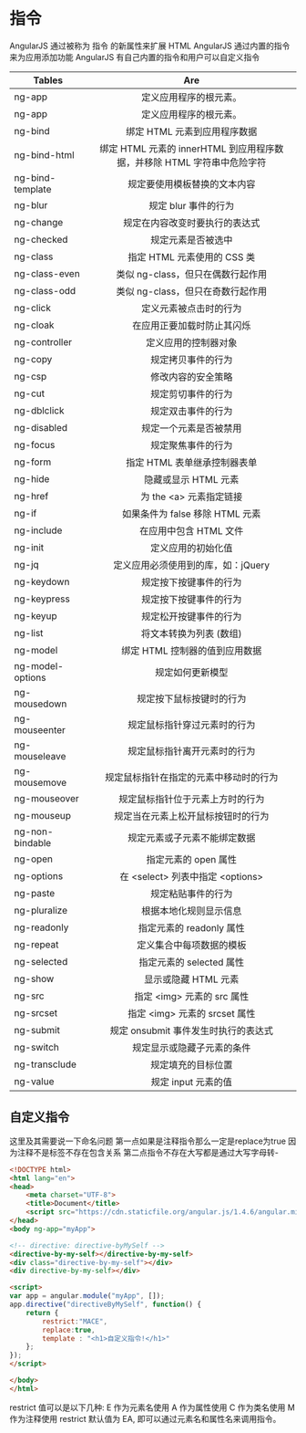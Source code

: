 # 指令
AngularJS 通过被称为 指令 的新属性来扩展 HTML
AngularJS 通过内置的指令来为应用添加功能
AngularJS 有自己内置的指令和用户可以自定义指令

| Tables   |      Are      | 
|----------|:-------------:|
| ng-app |  定义应用程序的根元素。 |
| ng-app   |  定义应用程序的根元素。 | 
| ng-bind  |    绑定 HTML 元素到应用程序数据   | 
| ng-bind-html | 绑定 HTML 元素的 innerHTML 到应用程序数据，并移除 HTML 字符串中危险字符 | 
| ng-bind-template |  规定要使用模板替换的文本内容 |  
| ng-blur |  规定 blur 事件的行为 |  
| ng-change |  规定在内容改变时要执行的表达式 |  
| ng-checked |  规定元素是否被选中 |  
| ng-class |  指定 HTML 元素使用的 CSS 类 |  
| ng-class-even |  类似 ng-class，但只在偶数行起作用 |  
| ng-class-odd |  类似 ng-class，但只在奇数行起作用 |  
| ng-click |  定义元素被点击时的行为 |  
| ng-cloak |  在应用正要加载时防止其闪烁 |  
| ng-controller |  定义应用的控制器对象 |  
| ng-copy |  规定拷贝事件的行为 |  
| ng-csp |  修改内容的安全策略 |  
| ng-cut |  规定剪切事件的行为 |  
| ng-dblclick |  规定双击事件的行为 |  
| ng-disabled |  规定一个元素是否被禁用 |  
| ng-focus |  规定聚焦事件的行为 |  
| ng-form |  指定 HTML 表单继承控制器表单 |  
| ng-hide |  隐藏或显示 HTML 元素 |  
| ng-href |  为 the &lt;a&gt; 元素指定链接 |  
| ng-if |  如果条件为 false 移除 HTML 元素 |  
| ng-include |  在应用中包含 HTML 文件 |  
| ng-init |  定义应用的初始化值 |  
| ng-jq |  定义应用必须使用到的库，如：jQuery |  
| ng-keydown |  规定按下按键事件的行为 |  
| ng-keypress |  规定按下按键事件的行为 |  
| ng-keyup |  规定松开按键事件的行为 |  
| ng-list |  将文本转换为列表 (数组) |  
| ng-model |  绑定 HTML 控制器的值到应用数据 |  
| ng-model-options |  规定如何更新模型 |  
| ng-mousedown |  规定按下鼠标按键时的行为 |  
| ng-mouseenter |  规定鼠标指针穿过元素时的行为 |  
| ng-mouseleave |  规定鼠标指针离开元素时的行为 |  
| ng-mousemove |  规定鼠标指针在指定的元素中移动时的行为 |  
| ng-mouseover |  规定鼠标指针位于元素上方时的行为 |  
| ng-mouseup |  规定当在元素上松开鼠标按钮时的行为 |  
| ng-non-bindable |  规定元素或子元素不能绑定数据 |  
| ng-open |  指定元素的 open 属性 |  
| ng-options |  在 &lt;select&gt; 列表中指定 &lt;options&gt; |  
| ng-paste |  规定粘贴事件的行为 |  
| ng-pluralize |  根据本地化规则显示信息 |  
| ng-readonly |  指定元素的 readonly 属性 |  
| ng-repeat |  定义集合中每项数据的模板 |  
| ng-selected |  指定元素的 selected 属性 |  
| ng-show |  显示或隐藏 HTML 元素 |  
| ng-src |  	指定 &lt;img&gt; 元素的 src 属性 |  
| ng-srcset |  指定 &lt;img&gt; 元素的 srcset 属性 |  
| ng-submit |  规定 onsubmit 事件发生时执行的表达式 |  
| ng-switch |  规定显示或隐藏子元素的条件 |  
| ng-transclude |  规定填充的目标位置 |  
| ng-value |  规定 input 元素的值 |  

## 自定义指令

这里及其需要说一下命名问题
第一点如果是注释指令那么一定是replace为true 因为注释不是标签不存在包含关系
第二点指令不存在大写都是通过大写字母转-

``` html
<!DOCTYPE html>
<html lang="en">
<head>
	<meta charset="UTF-8">
	<title>Document</title>
	<script src="https://cdn.staticfile.org/angular.js/1.4.6/angular.min.js"></script>
</head>
<body ng-app="myApp">

<!-- directive: directive-byMySelf -->
<directive-by-my-self></directive-by-my-self>
<div class="directive-by-my-self"></div>
<div directive-by-my-self></div>

<script>
var app = angular.module("myApp", []);
app.directive("directiveByMySelf", function() {
    return {
    	restrict:"MACE",
    	replace:true,
        template : "<h1>自定义指令!</h1>"
    };
});
</script>

</body>
</html>
```
restrict 值可以是以下几种:
E 作为元素名使用
A 作为属性使用
C 作为类名使用
M 作为注释使用
restrict 默认值为 EA, 即可以通过元素名和属性名来调用指令。



